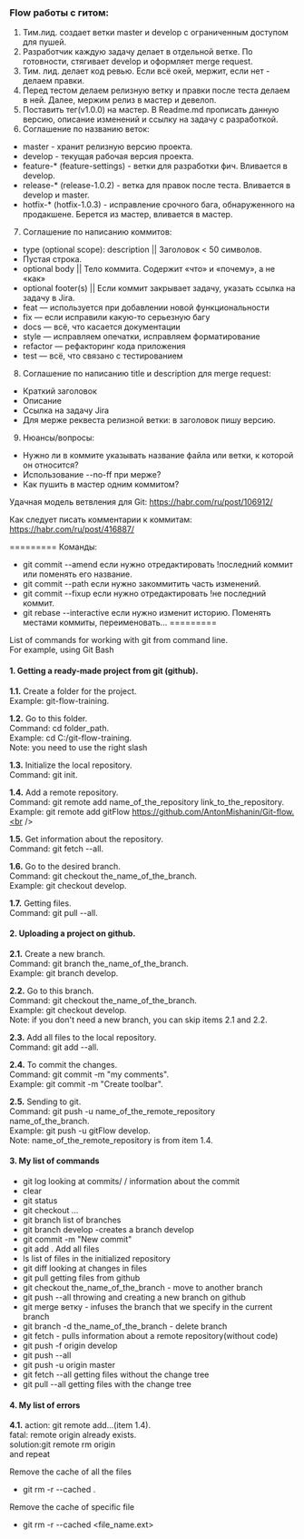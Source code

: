### Flow работы с гитом:
1. Тим.лид. создает ветки master и develop с ограниченным доступом для пушей.
2. Разработчик каждую задачу делает в отдельной ветке. По готовности, стягивает develop и оформляет merge request.
3. Тим. лид. делает код ревью. Если всё окей, мержит, если нет - делаем правки.
4. Перед тестом делаем релизную ветку и правки после теста делаем в ней. Далее, мержим релиз в мастер и девелоп.
5. Поставить тег(v1.0.0) на мастер. В Readme.md прописать данную версию, описание изменений и ссылку на задачу с разработкой.
6. Соглашение по названию веток:
 - master - хранит релизную версию проекта.
 - develop - текущая рабочая версия проекта.
 - feature-* (feature-settings) - ветки для разработки фич. Вливается в develop.
 - release-* (release-1.0.2) - ветка для правок после теста. Вливается в develop и master.
 - hotfix-* (hotfix-1.0.3) - исправление срочного бага, обнаруженного на продакшене. Берется из мастер, вливается в мастер.
7. Соглашение по написанию коммитов:
 - type (optional scope): description || Заголовок < 50 символов.
 - Пустая строка.
 - optional body || Тело коммита. Содержит «что» и «почему», а не «как»
 - optional footer(s) || Если коммит закрывает задачу, указать ссылка на задачу в Jira.
 - feat — используется при добавлении новой функциональности
 - fix — если исправили какую-то серьезную багу
 - docs — всё, что касается документации
 - style — исправляем опечатки, исправляем форматирование
 - refactor — рефакторинг кода приложения
 - test — всё, что связано с тестированием
8. Соглашение по написанию title и description для merge request:
 - Краткий заголовок
 - Описание
 - Ссылка на задачу Jira
 - Для мерже реквеста релизной ветки: в заголовок пишу версию.
9. Нюансы/вопросы:
 - Нужно ли в коммите указывать название файла или ветки, к которой он относится?
 - Использование --no-ff при мерже?
 - Как пушить в мастер одним коммитом?

Удачная модель ветвления для Git:
https://habr.com/ru/post/106912/

Как следует писать комментарии к коммитам:
https://habr.com/ru/post/416887/


=========
Команды:
 - git commit --amend если нужно отредактировать !последний коммит или поменять его название.
 - git commit --path если нужно закоммитить часть изменений.
 - git commit --fixup если нужно отредактировать !не последний коммит.
 - git rebase --interactive если нужно изменит историю. Поменять местами коммиты, переименовать...
=========


List of commands for working with git from command line.<br />
For example, using Git Bash<br />

#### 1. Getting a ready-made project from git (github).

**1.1.** Create a folder for the project.<br />
Example: git-flow-training.<br />

**1.2.** Go to this folder.<br />
Command: cd folder_path.<br />
Example: cd C:/git-flow-training.<br />
Note: you need to use the right slash<br />

**1.3.** Initialize the local repository.<br />
Command: git init.<br />

**1.4.** Add a remote repository.<br />
Command: git remote add name_of_the_repository link_to_the_repository.<br />
Example: git remote add gitFlow https://github.com/AntonMishanin/Git-flow.<br />

**1.5.** Get information about the repository.<br />
Command: git fetch --all.<br />

**1.6.** Go to the desired branch.<br />
Command: git checkout the_name_of_the_branch.<br />
Example: git checkout develop.<br />

**1.7.** Getting files.<br />
Command: git pull --all.<br />

#### 2. Uploading a project on github.

**2.1.** Create a new branch.<br />
Command: git branch the_name_of_the_branch.<br />
Example: git branch develop.<br />

**2.2.** Go to this branch.<br />
Command: git checkout the_name_of_the_branch.<br />
Example: git checkout develop.<br />
Note: if you don't need a new branch, you can skip items 2.1 and 2.2.<br />

**2.3.** Add all files to the local repository.<br />
Command: git add --all.<br />

**2.4.** To commit the changes.<br />
Command: git commit -m "my comments".<br />
Example: git commit -m "Create toolbar".<br />

**2.5.** Sending to git.<br />
Command: git push -u name_of_the_remote_repository name_of_the_branch.<br />
Example: git push -u gitFlow develop.<br />
Note: name_of_the_remote_repository is from item 1.4.<br />

#### 3. My list of commands

 - git log looking at commits/ / information about the commit
 - clear 
 - git status
 - git checkout ...
 - git branch list of branches
 - git branch develop -creates a branch develop
 - git commit -m "New commit"
 - git add . Add all files
 - ls list of files in the initialized repository
 - git diff looking at changes in files
 - git pull getting files from github
 - git checkout the_name_of_the_branch - move to another branch
 - git push --all throwing and creating a new branch on github
 - git merge ветку - infuses the branch that we specify in the current branch
 - git branch -d the_name_of_the_branch - delete branch
 - git fetch - pulls information about a remote repository(without code)
 - git push -f origin develop
 - git push --all
 - git push -u origin master
 - git fetch --all getting files without the change tree
 - git pull --all getting files with the change tree

#### 4. My list of errors

**4.1.** action: git remote add...(item 1.4).<br />
fatal: remote origin already exists.<br />
solution:git remote rm origin<br />
and repeat<br />

Remove the cache of all the files
 - git rm -r --cached .

Remove the cache of specific file
 - git rm -r --cached <file_name.ext>
